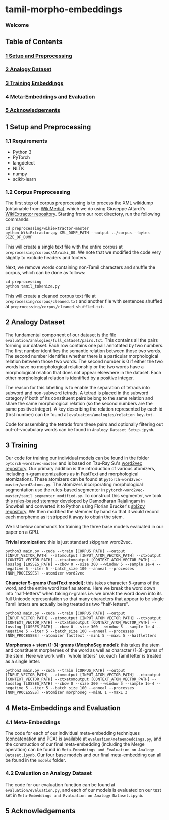 # tamil-morpho-embeddings

### Welcome

## Table of Contents

### [1 Setup and Preprocessing](#preprocessing)
### [2 Analogy Dataset](#dataset)
### [3 Training Embeddings](#training)
### [4 Meta-Embeddings and Evaluation](#evaluation)
### [5 Acknowledgements](#acknowledgements)

## <a name=preprocessing></a>1 Setup and Preprocessing

### 1.1 Requirements

* Python 3
* PyTorch
* langdetect
* NLTK
* numpy
* scikit-learn

### 1.2 Corpus Preprocessing

The first step of corpus preprocessing is to process the XML wikidump (obtainable from [WikiMedia](https://dumps.wikimedia.org)), which we do using Giuseppe Attardi's [WikiExtractor repository](https://github.com/attardi/wikiextractor). Starting from our root directory, run the following commands:

```
cd preprocessing/wikiextractor-master
python WikiExtractor.py XML_DUMP_PATH --output ../corpus --bytes SIZE_OF_DUMP
```

This will create a single text file with the entire corpus at ```preprocessing/corpus/AA/wiki_00```. We note that we modified the code very slightly to exclude headers and footers.

Next, we remove words containing non-Tamil characters and shuffle the corpus, which can be done as follows:

```
cd preprocessing
python tamil_tokenize.py
```

This will create a cleaned corpus text file at ```preprocessing/corpus/cleaned.txt``` and another file with sentences shuffled at ```preprocessing/corpus/cleaned_shuffled.txt```.

## <a name=dataset></a>2 Analogy Dataset

The fundamental component of our dataset is the file ```evaluation/analogies/full_dataset/pairs.txt```. This contains all the pairs forming our dataset. Each row contains one pair annotated by two numbers. The first number identifies the semantic relation between those two words. The second number identifies whether there is a particular morphological relation between those two words. The second number is 0 if either the two words have no morphological relationship or the two words have a morphological relation that does not appear elsewhere in the dataset. Each other morphological relation is identified by a positive integer.

The reason for this labelling is to enable the separation of tetrads into subword and non-subword tetrads. A tetrad is placed in the subword category if both of its constituent pairs belong to the same relation and share the same morphological relation (so the second numbers are the same positive integer). A key describing the relation represented by each id (first number) can be found at ```evaluation/analogies/relation_key.txt```.

Code for assembling the tetrads from these pairs and optionally filtering out out-of-vocabulary words can be found in ```Analogy Dataset Setup.ipynb```.

## <a name=training></a>3 Training

Our code for training our individual models can be found in the folder ```pytorch-word2vec-master``` and is based on Tzu-Ray Su's [word2vec repository](https://github.com/ray1007/pytorch-word2vec). Our primary addition is the introduction of various atomizers, including n-gram atomizations as in FastText and morphological atomizations. These atomizers can be found at ```pytorch-word2vec-master/word2atoms.py```. The atomizers incorporating morphological segmentation use the rules-based segmenter in ```pytorch-word2vec-master/tamil_segmenter_modified.py```. To construct this segmenter, we took [this rules-based stemmer](https://github.com/rdamodharan/tamil-stemmer) developed by Damodharan Rajalingam in Snowball and converted it to Python using Florian Brucker's [sbl2py repository](https://github.com/torfsen/sbl2py). We then modified the stemmer by hand so that it would record each morpheme as it stripped it away to obtain the stem.

We list below commands for training the three base models evaluated in our paper on a GPU.

**Trivial atomization:** this is just standard skipgram word2vec.

```python3 main.py --cuda --train [CORPUS_PATH] --output [INPUT_VECTOR_PATH] --atomoutput [INPUT_ATOM_VECTOR_PATH] --ctxoutput [CONTEXT_VECTOR_PATH] --ctxatomoutput [CONTEXT_ATOM_VECTOR_PATH] --losslog [LOSSES_PATH] --cbow 0 --size 300 --window 5 --sample 1e-4 --negative 5 --iter 5 --batch_size 100 --anneal --processes [NUM_PROCESSES] --atomizer word2vec```

**Character 5-grams (FastText model):** this takes character 5-grams of the word, and the entire word itself as atoms. Here we break the word down into "half-letters" when taking n-grams i.e. we break the word down into its full Unicode representation so that many characters that appear to be single Tamil letters are actually being treated as two "half-letters".

```python3 main.py --cuda --train [CORPUS_PATH] --output [INPUT_VECTOR_PATH] --atomoutput [INPUT_ATOM_VECTOR_PATH] --ctxoutput [CONTEXT_VECTOR_PATH] --ctxatomoutput [CONTEXT_ATOM_VECTOR_PATH] --losslog [LOSSES_PATH] --cbow 0 --size 300 --window 5 --sample 1e-4 --negative 5 --iter 5 --batch_size 100 --anneal --processes [NUM_PROCESSES] --atomizer fasttext --minL 5 --maxL 5 --halfletters```

**Morphemes + stem (1-3)-grams (MorphoSeg model):** this takes the stem and constituent morphemes of the word as well as character (1-3)-grams of the stem. Here we work with ``whole letters" i.e. each Tamil letter is treated as a single letter.

```python3 main.py --cuda --train [CORPUS_PATH] --output [INPUT_VECTOR_PATH] --atomoutput [INPUT_ATOM_VECTOR_PATH] --ctxoutput [CONTEXT_VECTOR_PATH] --ctxatomoutput [CONTEXT_ATOM_VECTOR_PATH] --losslog [LOSSES_PATH] --cbow 0 --size 300 --window 5 --sample 1e-4 --negative 5 --iter 5 --batch_size 100 --anneal --processes [NUM_PROCESSES] --atomizer morphoseg --minL 1 --maxL 3```

## <a name=evaluation></a>4 Meta-Embeddings and Evaluation

### 4.1 Meta-Embeddings

The code for each of our individual meta-embedding techniques (concatenation and PCA) is available at ```evaluation/metaembeddings.py```, and the construction of our final meta-embedding (including the Merge operation) can be found in ```Meta-Embeddings and Evaluation on Analogy Dataset.ipynb```. Our four base models and our final meta-embedding can all be found in the ```models``` folder.

### 4.2 Evaluation on Analogy Dataset

The code for our evaluation function can be found at ```evaluation/evaluation.py```, and each of our models is evaluated on our test set in ```Meta-Embeddings and Evaluation on Analogy Dataset.ipynb```.

## <a name=acknowledgements></a>5 Acknowledgements
